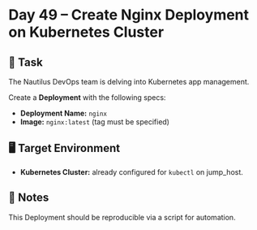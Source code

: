# Day 49 – Create Nginx Deployment on Kubernetes Cluster

## 🔧 Task

The Nautilus DevOps team is delving into Kubernetes app management.

Create a **Deployment** with the following specs:

- **Deployment Name:** `nginx`
- **Image:** `nginx:latest` (tag must be specified)

## 🖥️ Target Environment

- **Kubernetes Cluster:** already configured for `kubectl` on jump_host.

## 📌 Notes

This Deployment should be reproducible via a script for automation.
